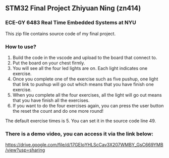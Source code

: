 ## STM32 Final Project    Zhiyuan Ning (zn414)
### ECE-GY  6483 Real Time Embedded Systems at NYU

This zip file contains source code of my final project.

### How to use?
1. Build the code in the vscode and upload to the board that connect to.
2. Put the board on your chest firmly.
3. You will see all the four led lights are on. Each light indicates one exercise.
4. Once you complete one of the exercise such as five pushup, one light that link to pushup will go out which means that you have finish one exercise.
5. When you complete all the four exercises, all the light will go out means that you have finish all the exercises.
6. If you want to do the four exercises again, you can press the user button the reset the count and do one more round!

The default exercise times is 5. You can set it in the source code line 49.

### There is a demo video, you can access it via the link below:

https://drive.google.com/file/d/17GEIqYHLScCav3X207WMBY_GsC669YMB/view?usp=sharing

